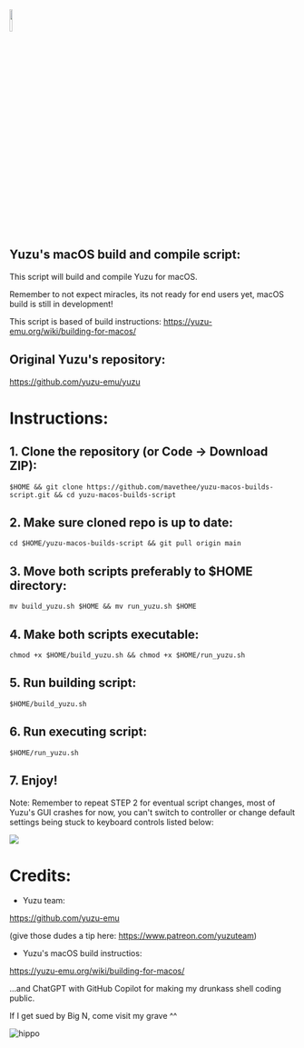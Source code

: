 <img src="https://raw.githubusercontent.com/yuzu-emu/yuzu-assets/master/icons/icon.png" width="10%" height="10%"/> 

## Yuzu's macOS build and compile script:

This script will build and compile Yuzu for macOS.

Remember to not expect miracles, its not ready for end users yet, macOS build is still in development!

This script is based of build instructions:
https://yuzu-emu.org/wiki/building-for-macos/

## Original Yuzu's repository:

https://github.com/yuzu-emu/yuzu

# Instructions:

## 1. Clone the repository (or Code -> Download ZIP):

```
$HOME && git clone https://github.com/mavethee/yuzu-macos-builds-script.git && cd yuzu-macos-builds-script
```

## 2. Make sure cloned repo is up to date:

```
cd $HOME/yuzu-macos-builds-script && git pull origin main
```

## 3. Move both scripts preferably to $HOME directory:

```
mv build_yuzu.sh $HOME && mv run_yuzu.sh $HOME
```

## 4. Make both scripts executable:

```
chmod +x $HOME/build_yuzu.sh && chmod +x $HOME/run_yuzu.sh
```

## 5. Run building script:

```
$HOME/build_yuzu.sh
```

## 6. Run executing script:

```
$HOME/run_yuzu.sh
```

## 7. Enjoy!

Note: Remember to repeat STEP 2 for eventual script changes, most of Yuzu's GUI crashes for now, you can't switch to controller or change default settings being stuck to keyboard controls listed below:

<img src="https://media.discordapp.net/attachments/724306793819275309/1111011104810877029/image.png"/> 

# Credits:

- Yuzu team:

https://github.com/yuzu-emu

(give those dudes a tip here: https://www.patreon.com/yuzuteam)

- Yuzu's macOS build instructios:

https://yuzu-emu.org/wiki/building-for-macos/

...and ChatGPT with GitHub Copilot for making my drunkass shell coding public.

If I get sued by Big N, come visit my grave ^^

![hippo](https://media.tenor.com/uH3ibKuHMSQAAAAC/anime-citrus.gif)
